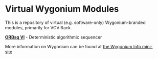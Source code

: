# Virtual Wygonium Modules

This is a repository of virtual (e.g. software-only) Wygonium-branded modules, primarily for VCV Rack.

[**ORBsq VI**](https://github.com/gwygonik/ORBsqVi) - Deterministic algorithmic sequencer

More information on Wygonium can be found at [the Wygonium Info mini-site](https://gwygonik.github.io/Wygonium-Info/)
